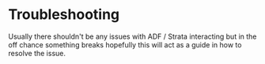 # Troubleshooting 
Usually there shouldn't be any issues with ADF / Strata interacting but in the off chance something breaks hopefully this will act as a guide in how to resolve the issue. 
